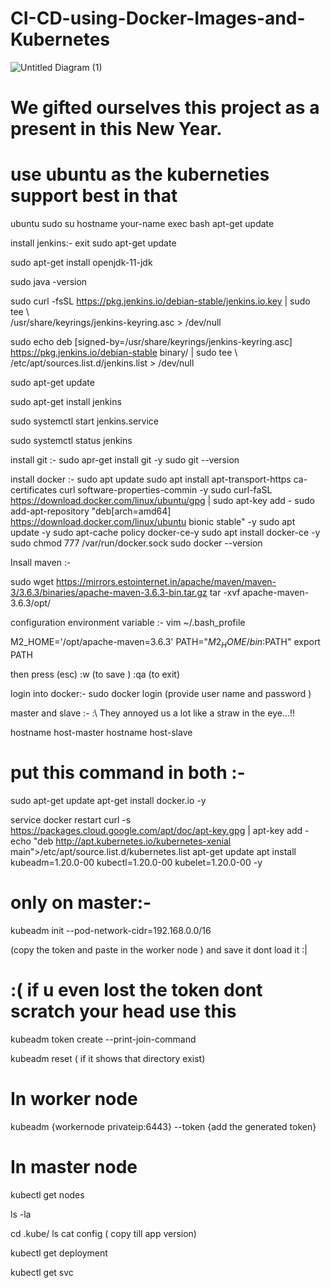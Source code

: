 # CI-CD-using-Docker-Images-and-Kubernetes
![Untitled Diagram (1)](https://user-images.githubusercontent.com/122671107/212530043-3731c53b-f60e-4584-9bcd-88610c2bb1bd.jpg)

# We gifted ourselves this project as a present in this New Year.
# use ubuntu as the kuberneties support best in that 

ubuntu 
sudo su
hostname your-name
exec bash 
apt-get update 

install jenkins:-
exit 
sudo apt-get update

sudo apt-get install openjdk-11-jdk

sudo java -version

sudo curl -fsSL https://pkg.jenkins.io/debian-stable/jenkins.io.key | sudo tee \ <br>
  /usr/share/keyrings/jenkins-keyring.asc > /dev/null

sudo echo deb [signed-by=/usr/share/keyrings/jenkins-keyring.asc] \
  https://pkg.jenkins.io/debian-stable binary/ | sudo tee \ <br>
  /etc/apt/sources.list.d/jenkins.list > /dev/null

sudo apt-get update

sudo apt-get install jenkins

sudo systemctl start jenkins.service

sudo systemctl status jenkins

install git :-
sudo apr-get install git -y
sudo git --version

install docker :-
sudo apt update 
sudo apt install apt-transport-https ca-certificates curl software-properties-commin -y
sudo curl-faSL https://download.docker.com/linux/ubuntu/gpg | sudo apt-key add -
sudo add-apt-repository "deb[arch=amd64] https://download.docker.com/linux/ubuntu bionic stable" -y
sudo apt update -y
sudo apt-cache policy docker-ce-y
sudo apt install docker-ce -y
sudo chmod 777 /var/run/docker.sock
sudo docker --version 

Insall maven :-

sudo wget https://mirrors.estointernet.in/apache/maven/maven-3/3.6.3/binaries/apache-maven-3.6.3-bin.tar.gz
tar -xvf apache-maven-3.6.3/opt/

configuration environment variable :-
vim ~/.bash_profile

M2_HOME='/opt/apache-maven=3.6.3'
PATH="$M2_HOME/bin:$PATH"
export PATH

then press (esc)
:w (to save )
:qa   (to exit)

login into docker:-
sudo docker login
 (provide user name and password )

master and slave :- :\ They annoyed us a lot like a straw in the eye...!!

hostname host-master
hostname host-slave 


# put this command in both :-

sudo apt-get update 
apt-get install docker.io -y

service docker restart
curl -s https://packages.cloud.google.com/apt/doc/apt-key.gpg | apt-key add -
echo "deb http://apt.kubernetes.io/kubernetes-xenial main">/etc/apt/source.list.d/kubernetes.list
apt-get update
apt install kubeadm=1.20.0-00 kubectl=1.20.0-00 kubelet=1.20.0-00 -y

# only on master:-

kubeadm init --pod-network-cidr=192.168.0.0/16 

(copy the token and paste in the worker node ) and save it dont load it :|

# :( if u even lost the token dont scratch your head use this 

kubeadm token create --print-join-command
 
kubeadm reset ( if it shows that directory exist)
# In worker node
kubeadm {workernode privateip:6443} --token {add the generated token}
# In master node
kubectl get nodes

ls -la

cd .kube/
ls
cat config 
(  copy till app version)

kubectl get deployment 

kubectl get svc 



